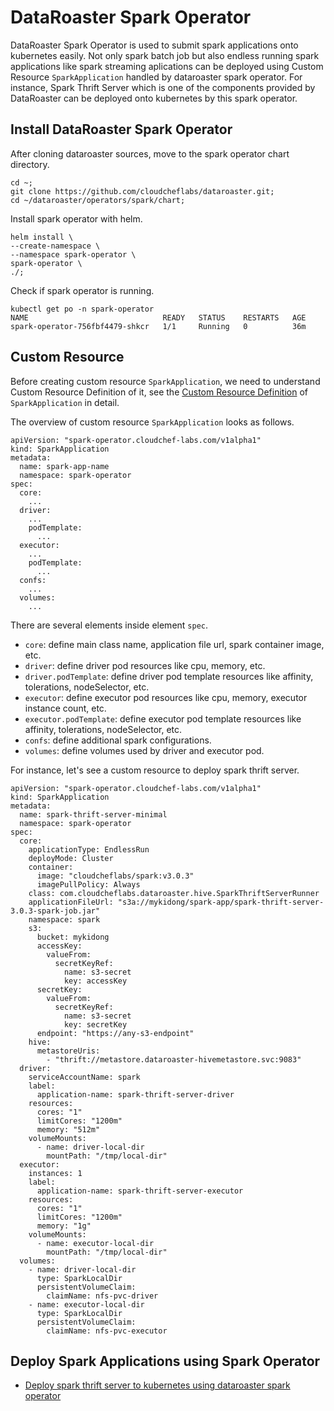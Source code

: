 # DataRoaster Spark Operator

DataRoaster Spark Operator is used to submit spark applications onto kubernetes easily. 
Not only spark batch job but also endless running spark applications like spark streaming aplications can be deployed using Custom Resource `SparkApplication` handled by dataroaster spark operator.
For instance, Spark Thrift Server which is one of the components provided by DataRoaster can be deployed onto kubernetes by this spark operator.

## Install DataRoaster Spark Operator

After cloning dataroaster sources, move to the spark operator chart directory.
```
cd ~;
git clone https://github.com/cloudcheflabs/dataroaster.git;
cd ~/dataroaster/operators/spark/chart;
```

Install spark operator with helm.
```
helm install \
--create-namespace \
--namespace spark-operator \
spark-operator \
./;
```

Check if spark operator is running.
```
kubectl get po -n spark-operator
NAME                              READY   STATUS    RESTARTS   AGE
spark-operator-756fbf4479-shkcr   1/1     Running   0          36m
```

## Custom Resource
Before creating custom resource `SparkApplication`, we need to understand Custom Resource Definition of it, 
see the [Custom Resource Definition](https://github.com/cloudcheflabs/dataroaster/blob/master/operators/spark/chart/templates/spark-applications.yaml) of `SparkApplication` in detail.

The overview of custom resource `SparkApplication` looks as follows.
```
apiVersion: "spark-operator.cloudchef-labs.com/v1alpha1"
kind: SparkApplication
metadata:
  name: spark-app-name
  namespace: spark-operator
spec:
  core:
    ...
  driver:
    ...
    podTemplate:
      ...
  executor:
    ...
    podTemplate:
      ...
  confs:
    ...
  volumes:
    ...
```

There are several elements inside element `spec`.
* `core`: define main class name, application file url, spark container image, etc.
* `driver`: define driver pod resources like cpu, memory, etc.
* `driver.podTemplate`: define driver pod template resources like affinity, tolerations, nodeSelector, etc.
* `executor`: define executor pod resources like cpu, memory, executor instance count, etc.
* `executor.podTemplate`: define executor pod template resources like affinity, tolerations, nodeSelector, etc.
* `confs`: define additional spark configurations.
* `volumes`: define volumes used by driver and executor pod.


For instance, let's see a custom resource to deploy spark thrift server.
```
apiVersion: "spark-operator.cloudchef-labs.com/v1alpha1"
kind: SparkApplication
metadata:
  name: spark-thrift-server-minimal
  namespace: spark-operator
spec:
  core:
    applicationType: EndlessRun
    deployMode: Cluster
    container:
      image: "cloudcheflabs/spark:v3.0.3"
      imagePullPolicy: Always
    class: com.cloudcheflabs.dataroaster.hive.SparkThriftServerRunner
    applicationFileUrl: "s3a://mykidong/spark-app/spark-thrift-server-3.0.3-spark-job.jar"
    namespace: spark
    s3:
      bucket: mykidong
      accessKey:
        valueFrom:
          secretKeyRef:
            name: s3-secret
            key: accessKey
      secretKey:
        valueFrom:
          secretKeyRef:
            name: s3-secret
            key: secretKey
      endpoint: "https://any-s3-endpoint"
    hive:
      metastoreUris:
        - "thrift://metastore.dataroaster-hivemetastore.svc:9083"
  driver:
    serviceAccountName: spark
    label:
      application-name: spark-thrift-server-driver
    resources:
      cores: "1"
      limitCores: "1200m"
      memory: "512m"
    volumeMounts:
      - name: driver-local-dir
        mountPath: "/tmp/local-dir"
  executor:
    instances: 1
    label:
      application-name: spark-thrift-server-executor
    resources:
      cores: "1"
      limitCores: "1200m"
      memory: "1g"
    volumeMounts:
      - name: executor-local-dir
        mountPath: "/tmp/local-dir"
  volumes:
    - name: driver-local-dir
      type: SparkLocalDir
      persistentVolumeClaim:
        claimName: nfs-pvc-driver
    - name: executor-local-dir
      type: SparkLocalDir
      persistentVolumeClaim:
        claimName: nfs-pvc-executor
```



## Deploy Spark Applications using Spark Operator

* [Deploy spark thrift server to kubernetes using dataroaster spark operator](https://mykidong.medium.com/hive-on-spark-with-spark-operator-9a43ea7ebe06)

